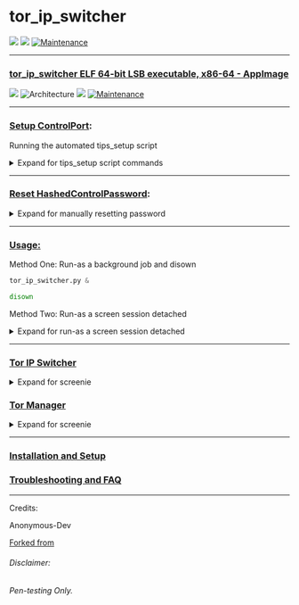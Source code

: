 

# tor_ip_switcher

![](https://img.shields.io/badge/tor__ip__switcher-python_2.7-blue.svg?style=flat-square) ![](https://img.shields.io/badge/dependencies-toriptables2_python--tk_tor-orange.svg?style=flat-square) [![Maintenance](https://img.shields.io/badge/Maintained%3F-yes-green.svg?style=flat-square)](https://github.com/ruped24/tor_ip_switcher/graphs/commit-activity)

---

### [tor_ip_switcher ELF 64-bit LSB executable, x86-64 - AppImage](https://github.com/ruped24/tor_ip_switcher/releases/tag/v2.7)

![](https://img.shields.io/badge/tor__ip__switcher-AppImage-red.svg?style=flat-square)  ![Architecture](https://img.shields.io/badge/architecture-x86__64-blue.svg?style=flat-square)  ![](https://img.shields.io/badge/dependencies-tor-orange.svg?style=flat-square) [![Maintenance](https://img.shields.io/badge/Maintained%3F-yes-green.svg?style=flat-square)](https://github.com/ruped24/tor_ip_switcher/graphs/commit-activity)


---

### [Setup ControlPort](https://drive.google.com/open?id=16YmyR4qVzEFOUSDhbPIeX-nzOPoKMszH):

Running the automated tips_setup script
<details><summary>Expand for tips_setup script commands</summary>
<br>
  
```bash
tips_setup.py <your_new_password>
```

```python
sudo python tips_setup.py "password"
```

</details>

***

### [Reset HashedControlPassword](https://drive.google.com/open?id=0B79r4wTVj-CZbFNIM0lGTVRjbU0):
<details><summary>Expand for manually resetting password</summary>
<br>

Edit with sed editor: `/etc/tor/torrc`

1. Remove the comment "#" from the line with  [#ControlPort 9051](https://github.com/torproject/tor/blob/ac44e70ffc047941d196596dd651019c054b7faf/src/config/torrc.sample.in#L57)

 ```bash
sudo sed -i '/ControlPort /s/^#//' /etc/tor/torrc
```
2. Remove the comment "#" from the line with [#HashedControlPassword](https://github.com/torproject/tor/blob/ac44e70ffc047941d196596dd651019c054b7faf/src/config/torrc.sample.in#L60)

```bash
sudo sed -i '/HashedControlPassword /s/^#//' /etc/tor/torrc
```

3. Reset HashedControlPassword.

```bash
tor --hash-password "Your_new_password"
```

4. Replace the old hashed password below `16:01234556789ABCDEF` with <16:your_new_password_hash>.

```bash
sudo sed -i 's/^HashedControlPassword 16:.*[A-Z0-9]*$/HashedControlPassword 16:01234556789ABCDEF/' /etc/tor/torrc
```

5. Finally, reload the configuration file. 
```bash
sudo kill -HUP $(pidof tor)
```

</details>

***

### [Usage:](https://drive.google.com/file/d/1WR2mALkhO34PW2YK_CFJsLM7xnaeLK8w/view)
Method One: Run-as a background job and disown

```python
tor_ip_switcher.py &
```
```bash
disown
```
Method Two: Run-as a screen session detached
<details><summary>Expand for run-as a screen session detached</summary>
<br>

```bash
screen -dmS "torswitcher" tor_ip_switcher.py
```
</details>

***

### [Tor IP Switcher](https://github.com/ruped24/tor_ip_switcher#tor_ip_switcher)
<details><summary>Expand for screenie</summary>
  <br>

[▹ Tor IP Switcher Screenshot](https://drive.google.com/open?id=0B79r4wTVj-CZVm56M3pMdEx3X28)

</details>

### [Tor Manager](https://bitbucket.org/ruped24/tor_manager/src)
<details><summary>Expand for screenie</summary>
  <br>

[▹ Tor Manager Screenshot](https://drive.google.com/file/d/0B79r4wTVj-CZdUtGU3p6WldHX2s/view)

</details>

---

### [Installation and Setup](https://github.com/ruped24/tor_ip_switcher/wiki/Tor-IP-Switcher-installation)

### [Troubleshooting and FAQ](https://github.com/ruped24/tor_ip_switcher/wiki/Troubleshooting)

***
Credits:

Anonymous-Dev

[Forked from](https://github.com/Anonymous-Dev/Pyloris)

###### Disclaimer: ######
###### Pen-testing Only. ######


